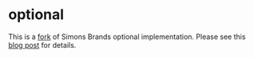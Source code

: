 # optional

This is a [fork](https://github.com/TartanLlama/optional) of Simons Brands optional implementation.
Please see this [blog post](https://www.hackshots.com/software/to-be-or-not-to-be-optional-values/) for details.

